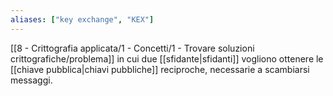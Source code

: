 ```yaml
---
aliases: ["key exchange", "KEX"]
---
```


[[8 - Crittografia applicata/1 - Concetti/1 - Trovare soluzioni crittografiche/problema]] in cui due [[sfidante|sfidanti]] vogliono ottenere le [[chiave pubblica|chiavi pubbliche]] reciproche, necessarie a scambiarsi messaggi.